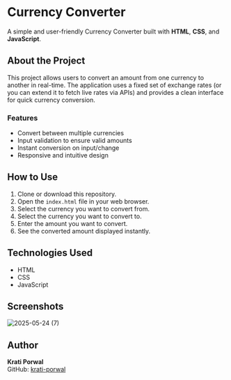 # Currency Converter

A simple and user-friendly Currency Converter built with **HTML**, **CSS**, and **JavaScript**.

## About the Project

This project allows users to convert an amount from one currency to another in real-time. The application uses a fixed set of exchange rates (or you can extend it to fetch live rates via APIs) and provides a clean interface for quick currency conversion.

### Features

- Convert between multiple currencies
- Input validation to ensure valid amounts
- Instant conversion on input/change
- Responsive and intuitive design

## How to Use

1. Clone or download this repository.
2. Open the `index.html` file in your web browser.
3. Select the currency you want to convert from.
4. Select the currency you want to convert to.
5. Enter the amount you want to convert.
6. See the converted amount displayed instantly.

## Technologies Used

- HTML
- CSS
- JavaScript 

## Screenshots
![2025-05-24 (7)](https://github.com/user-attachments/assets/4d983fdc-580a-4e2c-a5ff-a56c977f0d3d)

## Author

**Krati Porwal**  
GitHub: [krati-porwal](https://github.com/krati-porwal)
